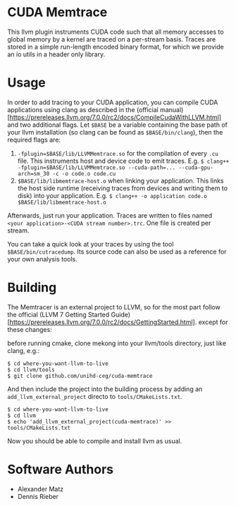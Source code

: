 # CUDA Memtrace

This llvm plugin instruments CUDA code such that all memory accesses to global memory by a kernel are traced on a per-stream basis.
Traces are stored in a simple run-length encoded binary format, for which we
provide an io utils in a header only library.

# Usage

In order to add tracing to your CUDA application, you can compile CUDA applications
using clang as described in the
(official manual)[https://prereleases.llvm.org/7.0.0/rc2/docs/CompileCudaWithLLVM.html]
and two additional flags.
Let `$BASE` be a variable containing the base path of your llvm installation (so clang
can be found as `$BASE/bin/clang`), then the required flags are:

1. `-fplugin=$BASE/lib/LLVMMemtrace.so` for the compilation of every `.cu` file. This
	instruments host and device code to emit traces. E.g.
    `$ clang++ -fplugin=$BASE/lib/LLVMMemtrace.so --cuda-path=... --cuda-gpu-arch=sm_30 -c -o code.o code.cu`
2. `$BASE/lib/libmemtrace-host.o` when linking your application. This links the host
	side runtime (receiving traces from devices and writing them to disk) into
	your application. E.g.
    `$ clang++ -o application code.o $BASE/lib/libmemtrace-host.o`

Afterwards, just run your application.
Traces are written to files named `<your application>-<CUDA stream number>.trc`.
One file is created per stream.

You can take a quick look at your traces by using the tool `$BASE/bin/cutracedump`.
Its source code can also be used as a reference for your own analysis tools.

# Building

The Memtracer is an external project to LLVM, so for the most part follow the
official
(LLVM 7 Getting Started Guide)[https://prereleases.llvm.org/7.0.0/rc2/docs/GettingStarted.html].
except for these changes:

before running cmake, clone mekong into your llvm/tools directory, just
like clang, e.g.:

```
$ cd where-you-want-llvm-to-live
$ cd llvm/tools
$ git clone github.com/unihd-ceg/cuda-memtrace
```

And then include the project into the building process by adding an
`add_llvm_external_project` directo to `tools/CMakeLists.txt`.

```
$ cd where-you-want-llvm-to-live
$ cd llvm
$ echo 'add_llvm_external_project(cuda-memtrace)' >> tools/CMakeLists.txt
```

Now you should be able to compile and install llvm as usual.

# Software Authors

- Alexander Matz
- Dennis Rieber
